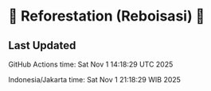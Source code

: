 
# 🌳 Reforestation (Reboisasi) 🌲

## Last Updated

GitHub Actions time: Sat Nov  1 14:18:29 UTC 2025

Indonesia/Jakarta time: Sat Nov  1 21:18:29 WIB 2025
